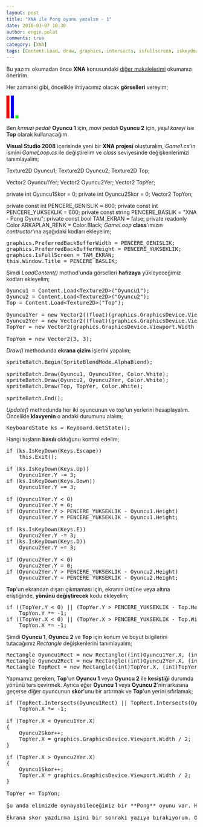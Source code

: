 ```yaml
---
layout: post
title: "XNA ile Pong oyunu yazalım - 1"
date: 2010-03-07 10:30
author: engin.polat
comments: true
category: [XNA]
tags: [Content.Load, draw, graphics, intersects, isfullscreen, iskeydown, keybo, Keyboard.GetState, keyboardstate, loadcontent, PreferredBackBufferHeight, PreferredBackBufferWidth, rectangle, texture2d, update, vector2, XNA]
---
```

Bu yazımı okumadan önce **XNA** konusundaki <a title="enginpolat.com : XNA" href="http://www.enginpolat.com/kategori/xna/" target="_self">diğer  makalelerimi</a> okumanızı öneririm.

Her zamanki gibi, öncelikle ihtiyacımız olacak **görselleri** vereyim;

<a href="/assets/uploads/2010/03/Oyuncu1.png">![XNA - Pong Oyunu - Oyuncu 1](/assets/uploads/2010/03/Oyuncu1.png "Oyuncu1")</a> <a href="/assets/uploads/2010/03/Oyuncu2.png">![XNA - Pong Oyunu - Oyuncu 2](/assets/uploads/2010/03/Oyuncu2.png "Oyuncu2")</a> <a href="/assets/uploads/2010/03/Top.png">![XNA - Pong Oyunu - Top](/assets/uploads/2010/03/Top.png "Top")</a>

Ben *kırmızı pedalı* **Oyuncu 1** için, *mavi pedalı* **Oyuncu 2** için, *yeşil kareyi* ise **Top** olarak kullanacağım.

**Visual Studio 2008** içerisinde yeni bir **XNA projesi** oluşturalım, *Game1.cs*'in ismini *GameLoop.cs* ile değiştirelim ve *class* seviyesinde değişkenlerimizi tanımlayalım;


Texture2D Oyuncu1;
Texture2D Oyuncu2;
Texture2D Top;

Vector2 Oyuncu1Yer;
Vector2 Oyuncu2Yer;
Vector2 TopYer;

private int Oyuncu1Skor = 0;
private int Oyuncu2Skor = 0;
Vector2 TopYon;

private const int PENCERE_GENISLIK = 800;
private const int PENCERE_YUKSEKLIK = 600;
private const string PENCERE_BASLIK = "XNA - Pong Oyunu";
private const bool TAM_EKRAN = false;
private readonly Color ARKAPLAN_RENK = Color.Black;</pre>
*GameLoop* **class**'ımızın *contructor*'ına aşağıdaki kodları ekleyelim;
<pre class="brush:csharp">graphics.PreferredBackBufferWidth = PENCERE_GENISLIK;
graphics.PreferredBackBufferHeight = PENCERE_YUKSEKLIK;
graphics.IsFullScreen = TAM_EKRAN;
this.Window.Title = PENCERE_BASLIK;</pre>
Şimdi *LoadContent()* method'unda görselleri **hafızaya** yükleyeceğimiz kodları ekleyelim;
<pre class="brush:csharp">Oyuncu1 = Content.Load&lt;Texture2D&gt;("Oyuncu1");
Oyuncu2 = Content.Load&lt;Texture2D&gt;("Oyuncu2");
Top = Content.Load&lt;Texture2D&gt;("Top");

Oyuncu1Yer = new Vector2((float)(graphics.GraphicsDevice.Viewport.Width * 0.07), (float)(graphics.GraphicsDevice.Viewport.Height / 2));
Oyuncu2Yer = new Vector2((float)(graphics.GraphicsDevice.Viewport.Width - (graphics.GraphicsDevice.Viewport.Width * 0.07)), (float)(graphics.GraphicsDevice.Viewport.Height / 2));
TopYer = new Vector2(graphics.GraphicsDevice.Viewport.Width / 2, graphics.GraphicsDevice.Viewport.Height / 2);

TopYon = new Vector2(3, 3);</pre>
*Draw()* methodunda **ekrana çizim** işlerini yapalım;
<pre class="brush:csharp">spriteBatch.Begin(SpriteBlendMode.AlphaBlend);

spriteBatch.Draw(Oyuncu1, Oyuncu1Yer, Color.White);
spriteBatch.Draw(Oyuncu2, Oyuncu2Yer, Color.White);
spriteBatch.Draw(Top, TopYer, Color.White);

spriteBatch.End();</pre>
*Update()* methodunda her iki oyuncunun ve top'un yerlerini hesaplayalım. Öncelikle **klavyenin** o andaki durumunu alalım;
<pre class="brush:csharp">KeyboardState ks = Keyboard.GetState();</pre>
Hangi tuşların **basılı** olduğunu kontrol edelim;
<pre class="brush:csharp">if (ks.IsKeyDown(Keys.Escape))
    this.Exit();

if (ks.IsKeyDown(Keys.Up))
    Oyuncu1Yer.Y -= 3;
if (ks.IsKeyDown(Keys.Down))
    Oyuncu1Yer.Y += 3;

if (Oyuncu1Yer.Y &lt; 0)
    Oyuncu1Yer.Y = 0;
if (Oyuncu1Yer.Y &gt; PENCERE_YUKSEKLIK - Oyuncu1.Height)
    Oyuncu1Yer.Y = PENCERE_YUKSEKLIK - Oyuncu1.Height;

if (ks.IsKeyDown(Keys.E))
    Oyuncu2Yer.Y -= 3;
if (ks.IsKeyDown(Keys.D))
    Oyuncu2Yer.Y += 3;

if (Oyuncu2Yer.Y &lt; 0)
    Oyuncu2Yer.Y = 0;
if (Oyuncu2Yer.Y &gt; PENCERE_YUKSEKLIK - Oyuncu2.Height)
    Oyuncu2Yer.Y = PENCERE_YUKSEKLIK - Oyuncu2.Height;</pre>
**Top**'un ekrandan dışarı çıkmaması için, ekranın üstüne veya altına eriştiğinde, **yönünü değiştirecek** kodu ekleyelim;
<pre class="brush:csharp">if ((TopYer.Y &lt; 0) || (TopYer.Y &gt; PENCERE_YUKSEKLIK - Top.Height))
    TopYon.Y *= -1;
if ((TopYer.X &lt; 0) || (TopYer.X &gt; PENCERE_YUKSEKLIK - Top.Width))
    TopYon.X *= -1;</pre>
Şimdi **Oyuncu 1**, **Oyuncu 2** ve **Top** için konum ve boyut bilgilerini tutacağımız *Rectangle* değişkenlerini tanımlayalım;
<pre class="brush:csharp">Rectangle Oyuncu1Rect = new Rectangle((int)Oyuncu1Yer.X, (int)Oyuncu1Yer.Y, Oyuncu1.Width, Oyuncu1.Height);
Rectangle Oyuncu2Rect = new Rectangle((int)Oyuncu2Yer.X, (int)Oyuncu2Yer.Y, Oyuncu2.Width, Oyuncu2.Height);
Rectangle TopRect = new Rectangle((int)TopYer.X, (int)TopYer.Y, Top.Width, Top.Height);</pre>
Yapmamız gereken, **Top**'un **Oyuncu 1** veya **Oyuncu 2** ile **kesiştiği** durumda yönünü ters çevirmek. Ayrıca eğer **Oyuncu 1** veya **Oyuncu 2**'nin arkasına geçerse diğer oyuncunun **skor**'unu bir artırmak ve **Top**'un yerini sıfırlamak;
<pre class="brush:csharp">if (TopRect.Intersects(Oyuncu1Rect) || TopRect.Intersects(Oyuncu2Rect))
    TopYon.X *= -1;

if (TopYer.X &lt; Oyuncu1Yer.X)
{
    Oyuncu2Skor++;
    TopYer.X = graphics.GraphicsDevice.Viewport.Width / 2;
}

if (TopYer.X &gt; Oyuncu2Yer.X)
{
    Oyuncu1Skor++;
    TopYer.X = graphics.GraphicsDevice.Viewport.Width / 2;
}

TopYer += TopYon;

Şu anda elimizde oynayabileceğimiz bir **Pong** oyunu var. Her iki oyuncu için **skor** bilgisini de tutuyoruz. Fakat skor'u ekrana **yazdırmadık**.

Ekrana skor yazdırma işini bir sonraki yazıya bırakıyorum. Oyunun kodlarını da bir sonraki yazıda veriyor olacağım.

